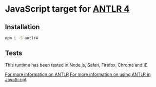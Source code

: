 # JavaScript target for [ANTLR 4][antlr]

## Installation
```bash
npm i -S antlr4
```

## Tests
This runtime has been tested in Node.js, Safari, Firefox, Chrome and IE.

[For more information on ANTLR][antlr]
[For more information on using ANTLR in JavaScript][jsdocs]

[antlr]: www.antlr.org
[jsdocs]: https://github.com/antlr/antlr4/blob/master/doc/javascript-target.md
